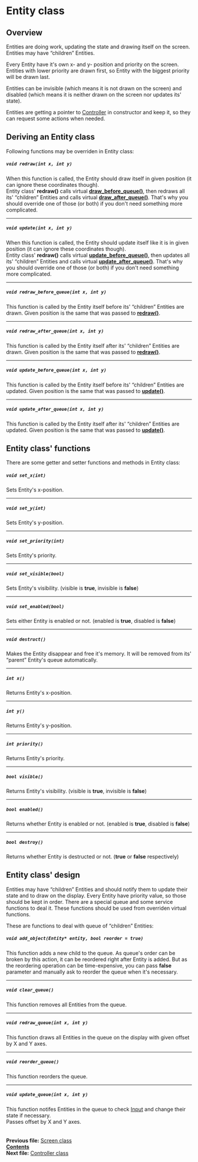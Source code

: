 ﻿# Entity class

## Overview

Entities are doing work, updating the state and drawing itself on the screen. Entities may have “children” Entities.

Every Entity have it's own x- and y- position and priority on the screen. Entities with lower priority are drawn first, so Entity with the biggest priority will be drawn last.

Entities can be invisible (which means it is not drawn on the screen) and disabled (which means it is neither drawn on the screen nor updates its' state).

Entities are getting a pointer to [Controller](05_Controller.md) in constructor and keep it, so they can request some actions when needed.

## Deriving an Entity class

Following functions may be overriden in Entity class:

##### `void redraw(int x, int y)`
When this function is called, the Entity should draw itself in given position (it can ignore these coordinates though).  
Entity class' **redraw()** calls virtual **[draw_before_queue()](04_Entity.md#void-draw_before_queueint-x-int-y)**, then redraws all its' “children” Entities and calls virtual **[draw_after_queue()](04_Entity.md#void-draw_after_queueint-x-int-y)**. That's why you should override one of those (or both) if you don't need something more complicated.  

----
##### `void update(int x, int y)`
When this function is called, the Entity should update itself like it is in given position (it can ignore these coordinates though).  
Entity class' **redraw()** calls virtual **[update_before_queue()](04_Entity.md#void-update_before_queueint-x-int-y)**, then updates all its' “children” Entities and calls virtual **[update_after_queue()](04_Entity.md#void-update_after_queueint-x-int-y)**. That's why you should override one of those (or both) if you don't need something more complicated.

----
##### `void redraw_before_queue(int x, int y)`
This function is called by the Entity itself before its' “children” Entities are drawn. Given position is the same that was passed to **[redraw()](04_Entity.md#void-redraw)**.

----
##### `void redraw_after_queue(int x, int y)`
This function is called by the Entity itself after its' “children” Entities are drawn. Given position is the same that was passed to **[redraw()](04_Entity.md#void-redraw)**.

----
##### `void update_before_queue(int x, int y)`
This function is called by the Entity itself before its' “children” Entities are updated. Given position is the same that was passed to **[update()](04_Entity.md#void-redraw)**.

----
##### `void update_after_queue(int x, int y)`
This function is called by the Entity itself after its' “children” Entities are updated. Given position is the same that was passed to **[update()](04_Entity.md#void-redraw)**.

## Entity class' functions

There are some getter and setter functions and methods in Entity class:

##### `void set_x(int)`
Sets Entity's x-position.  

----
##### `void set_y(int)`
Sets Entity's y-position.  

----
##### `void set_priority(int)`
Sets Entity's priority.  

----
##### `void set_visible(bool)`
Sets Entity's visibility. (visible is **true**, invisible is **false**)  

----
##### `void set_enabled(bool)`
Sets either Entity is enabled or not. (enabled is **true**, disabled is **false**)    

----
##### `void destruct()`
Makes the Entity disappear and free it's memory. It will be removed from its' “parent” Entity's queue automatically.  

----
##### `int x()`
Returns Entity's x-position.  

----
##### `int y()`
Returns Entity's y-position.  

----
##### `int priority()`
Returns Entity's priority.  

----
##### `bool visible()`
Returns Entity's visibility. (visible is **true**, invisible is **false**)  

----
##### `bool enabled()`
Returns whether Entity is enabled or not. (enabled is **true**, disabled is **false**)  

----
##### `bool destroy()`
Returns whether Entity is destructed or not. (**true** or **false** respectively)  

## Entity class' design

Entities may have “children” Entities and should notify them to update their state and to draw on the display. Every Entity have priority value, so those should be kept in order. There are a special queue and some service functions to deal it. These functions should be used from overriden virtual functions.

These are functions to deal with queue of “children” Entities:

##### `void add_object(Entity* entity, bool reorder = true)`
This function adds a new child to the queue. As queue's order can be broken by this action, it can be reordered right after Entity is added. But as the reordering operation can be time-expensive, you can pass **false** parameter and manually ask to reorder the queue when it's necessary.  

----
##### `void clear_queue()`
This function removes all Entities from the queue.

----
##### `void redraw_queue(int x, int y)`
This function draws all Entities in the queue on the display with given offset by X and Y axes.  

----
##### `void reorder_queue()`
This function reorders the queue.  

----
##### `void update_queue(int x, int y)`
This function notifes Entities in the queue to check [Input](08_Input.md) and change their state if necessary.  
Passes offset by X and Y axes.  
   
   
**Previous file:** [Screen class](03_Screen.md)  
**[Contents](00_Contents.md)**  
**Next file:** [Controller class](05_Controller.md)
